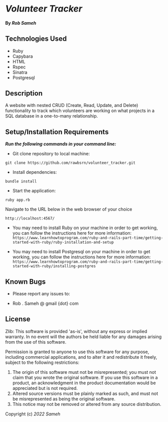 # _Volunteer Tracker_

#### By _**Rob Sameh**_

## Technologies Used

* Ruby
* Capybara
* HTML
* Rspec
* Sinatra
* Postgresql

## Description

A website with nested CRUD (Create, Read, Update, and Delete) functionality to track which volunteers are working on what projects in a SQL database in a one-to-many relationship.

## Setup/Installation Requirements

**_Run the following commands in your command line:_**

*  Git clone repository to local machine:
```
git clone https://github.com/rawbsrn/volunteer_tracker.git
```

* Install dependencies:
```
bundle install
```

* Start the application:
```
ruby app.rb
```

Navigate to the URL below in the web browser of your choice
```
http://localhost:4567/
```

* You may need to install Ruby on your machine in order to get working, you can follow the instructions here for more information: `https://www.learnhowtoprogram.com/ruby-and-rails-part-time/getting-started-with-ruby/ruby-installation-and-setup`

* You may need to install Postgresql on your machine in order to get working, you can follow the instructions here for more information: `https://www.learnhowtoprogram.com/ruby-and-rails-part-time/getting-started-with-ruby/installing-postgres`


## Known Bugs

* Please report any issues to: 


* Rob . Sameh @ gmail {dot} com

## License

Zlib:
  This software is provided 'as-is', without any express or implied
  warranty.  In no event will the authors be held liable for any damages
  arising from the use of this software.

  Permission is granted to anyone to use this software for any purpose,
  including commercial applications, and to alter it and redistribute it
  freely, subject to the following restrictions:

  1. The origin of this software must not be misrepresented; you must not claim that you wrote the original software. If you use this software
     in a product, an acknowledgment in the product documentation would be
     appreciated but is not required.
  2. Altered source versions must be plainly marked as such, and must not be
     misrepresented as being the original software.
  3. This notice may not be removed or altered from any source distribution.

Copyright (c) _2022_ _Sameh_
